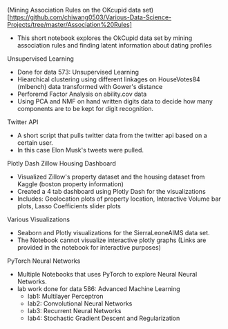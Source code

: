 (Mining Association Rules on the OKcupid data set)[https://github.com/chiwang0503/Various-Data-Science-Projects/tree/master/Association%20Rules]
- This short notebook explores the OkCupid data set by mining association rules and finding latent information about dating profiles

Unsupervised Learning

- Done for data 573: Unsupervised Learning
- Hiearchical clustering using different linkages on HouseVotes84 (mlbench) data transformed with Gower's distance
- Perforemd Factor Analysis on ability.cov data
- Using PCA and NMF on hand written digits data to decide how many components are to be kept for digit recognition.

Twitter API
- A short script that pulls twitter data from the twitter api based on a certain user.
- In this case Elon Musk's tweets were pulled. 

Plotly Dash Zillow Housing Dashboard
- Visualized Zillow's property dataset and the housing dataset from Kaggle (boston property information)
- Created a 4 tab dashboard using Plotly Dash for the visualizations
- Includes: Geolocation plots of property location, Interactive Volume bar plots, Lasso Coefficients slider plots

Various Visualizations
- Seaborn and Plotly visualizations for the SierraLeoneAIMS data set. 
- The Notebook cannot visualize interactive plotly graphs (Links are provided in the notebook for interactive purposes)

PyTorch Neural Networks
- Multiple Notebooks that uses PyTorch to explore Neural Neural Networks. 
- lab work done for data 586: Advanced Machine Learning
  - lab1: Multilayer Perceptron
  - lab2: Convolutional Neural Networks
  - lab3: Recurrent Neural Networks
  - lab4: Stochastic Gradient Descent and Regularization

